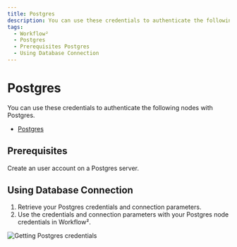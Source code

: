 ```yaml
---
title: Postgres
description: You can use these credentials to authenticate the following nodes with Postgres. Find the Prerequisites and how using database connection.
tags:
  - Workflow²
  - Postgres
  - Prerequisites Postgres
  - Using Database Connection
---
```


# Postgres

You can use these credentials to authenticate the following nodes with Postgres.
- [Postgres](/workflow/integrations/nodes/n8n-nodes-base.postgres/)

## Prerequisites

Create an user account on a Postgres server. 

## Using Database Connection

1. Retrieve your Postgres credentials and connection parameters.
2. Use the credentials and connection parameters with your Postgres node credentials in Workflow².

![Getting Postgres credentials](/_images/integrations/credentials/postgres/using-database-connection.gif)
